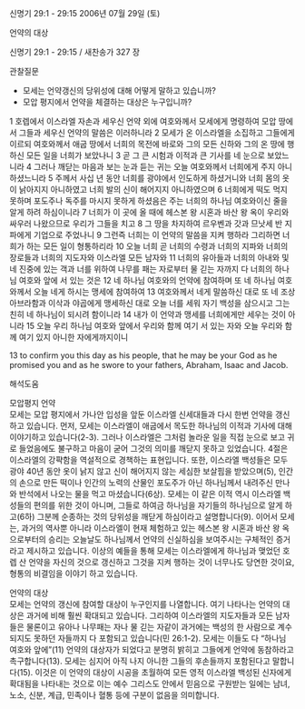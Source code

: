 신명기 29:1 - 29:15 
2006년 07월 29일 (토)

언약의 대상



신명기 29:1 - 29:15 / 새찬송가 327 장


관찰질문
- 모세는 언약갱신의 당위성에 대해 어떻게 말하고 있습니까? 
- 모압 평지에서 언약을 체결하는 대상은 누구입니까? 

1 호렙에서 이스라엘 자손과 세우신 언약 외에 여호와께서 모세에게 명령하여 모압 땅에서 그들과 세우신 언약의 말씀은 이러하니라 2 모세가 온 이스라엘을 소집하고 그들에게 이르되 여호와께서 애굽 땅에서 너희의 목전에 바로와 그의 모든 신하와 그의 온 땅에 행하신 모든 일을 너희가 보았나니 3 곧 그 큰 시험과 이적과 큰 기사를 네 눈으로 보았느니라 4 그러나 깨닫는 마음과 보는 눈과 듣는 귀는 오늘 여호와께서 너희에게 주지 아니하셨느니라 5 주께서 사십 년 동안 너희를 광야에서 인도하게 하셨거니와 너희 몸의 옷이 낡아지지 아니하였고 너희 발의 신이 해어지지 아니하였으며 6 너희에게 떡도 먹지 못하며 포도주나 독주를 마시지 못하게 하셨음은 주는 너희의 하나님 여호와이신 줄을 알게 하려 하심이니라 7 너희가 이 곳에 올 때에 헤스본 왕 시혼과 바산 왕 옥이 우리와 싸우러 나왔으므로 우리가 그들을 치고 8 그 땅을 차지하여 르우벤과 갓과 므낫세 반 지파에게 기업으로 주었나니 9 그런즉 너희는 이 언약의 말씀을 지켜 행하라 그리하면 너희가 하는 모든 일이 형통하리라 10 오늘 너희 곧 너희의 수령과 너희의 지파와 너희의 장로들과 너희의 지도자와 이스라엘 모든 남자와 11 너희의 유아들과 너희의 아내와 및 네 진중에 있는 객과 너를 위하여 나무를 패는 자로부터 물 긷는 자까지 다 너희의 하나님 여호와 앞에 서 있는 것은 12 네 하나님 여호와의 언약에 참여하며 또 네 하나님 여호와께서 오늘 네게 하시는 맹세에 참여하여 13 여호와께서 네게 말씀하신 대로 또 네 조상 아브라함과 이삭과 야곱에게 맹세하신 대로 오늘 너를 세워 자기 백성을 삼으시고 그는 친히 네 하나님이 되시려 함이니라 14 내가 이 언약과 맹세를 너희에게만 세우는 것이 아니라 15 오늘 우리 하나님 여호와 앞에서 우리와 함께 여기 서 있는 자와 오늘 우리와 함께 여기 있지 아니한 자에게까지이니 

13  to confirm you this day as his people, that he may be your God as he promised you and as he swore to your fathers, Abraham, Isaac and Jacob.

해석도움





모압평지 언약  
모세는 모압 평지에서 가나안 입성을 앞둔 이스라엘 신세대들과 다시 한번 언약을 갱신하고 있습니다. 먼저, 모세는 이스라엘이 애굽에서 목도한 하나님의 이적과 기사에 대해 이야기하고 있습니다(2-3). 그러나 이스라엘은 그처럼 놀라운 일을 직접 눈으로 보고 귀로 들었음에도 불구하고 마음이 굳어 그것의 의미를 깨닫지 못하고 있었습니다. 4절은 이스라엘의 강퍅함을 역설적으로 경책하는 표현입니다. 또한, 이스라엘 백성들은 모두 광야 40년 동안 옷이 낡지 않고 신이 해어지지 않는 세심한 보살핌을 받았으며(5), 인간의 손으로 만든 떡이나 인간의 노력의 산물인 포도주가 아닌 하나님께서 내려주신 만나와 반석에서 나오는 물을 먹고 마셨습니다(6상). 모세는 이 같은 이적 역시 이스라엘 백성들의 편의를 위한 것이 아니며, 그들로 하여금 하나님을 자기들의 하나님으로 알게 하고(6하) 그분께 순종하는 것의 당위성을 깨닫게 하심이라고 설명합니다(9). 이어서 모세는, 과거의 역사뿐 아니라 이스라엘이 현재 체험하고 있는 헤스본 왕 시혼과 바산 왕 옥으로부터의 승리는 오늘날도 하나님께서 언약의 신실하심을 보여주시는 구체적인 증거라고 제시하고 있습니다. 이상의 예들을 통해 모세는 이스라엘에게 하나님과 맺었던 호렙 산 언약을 자신의 것으로 갱신하고 그것을 지켜 행하는 것이 너무나도 당연한 것이요, 형통의 비결임을 이야기 하고 있습니다. 

언약의 대상  
모세는 언약의 갱신에 참여할 대상이 누구인지를 나열합니다. 여기 나타나는 언약의 대상은 과거에 비해 훨씬 확대되고 있습니다. 그리하여 이스라엘의 지도자들과 모든 남자들은 물론이고 유아나 나무패는 자나 물 긷는 자같이 과거에는 백성의 한 사람으로 계수되지도 못하던 자들까지 다 포함되고 있습니다(민 26:1-2). 모세는 이들도 다 “하나님 여호와 앞에”(11) 언약의 대상자가 되었다고 분명히 밝히고 그들에게 언약에 동참하라고 촉구합니다(13). 모세는 심지어 아직 나지 아니한 그들의 후손들까지 포함된다고 말합니다(15). 이것은 이 언약의 대상이 시공을 초월하여 모든 영적 이스라엘 백성된 신자에게 확대됨을 나타내는 것으로 이는 예수 그리스도 안에서 믿음으로 구원받는 일에는 남녀, 노소, 신분, 계급, 민족이나 혈통 등에 구분이 없음을 의미합니다.